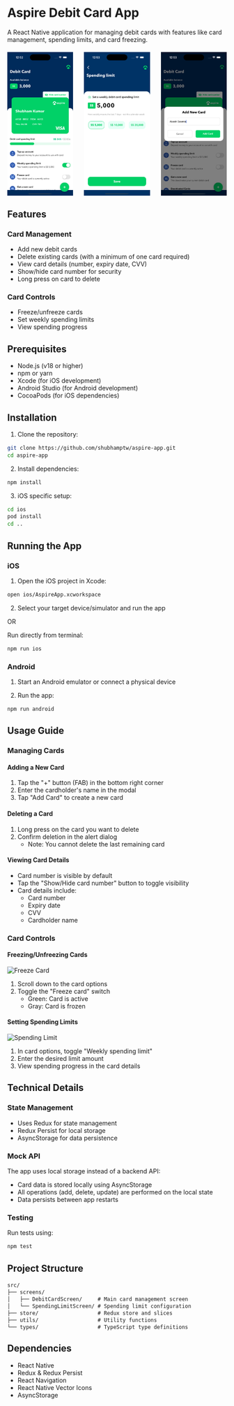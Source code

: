 # Aspire Debit Card App

A React Native application for managing debit cards with features like card management, spending limits, and card freezing.

<div style="display: flex; justify-content: space-between; margin: 20px 0;">
  <img src="docs/images/card-management.png" alt="Card Management" width="30%" />
  <img src="docs/images/set-spending-limit.png" alt="Set Spending Limit" width="30%" />
  <img src="docs/images/add-card.png" alt="Add Card" width="30%" />
</div>

## Features

### Card Management
- Add new debit cards
- Delete existing cards (with a minimum of one card required)
- View card details (number, expiry date, CVV)
- Show/hide card number for security
- Long press on card to delete

### Card Controls
- Freeze/unfreeze cards
- Set weekly spending limits
- View spending progress

## Prerequisites

- Node.js (v18 or higher)
- npm or yarn
- Xcode (for iOS development)
- Android Studio (for Android development)
- CocoaPods (for iOS dependencies)

## Installation

1. Clone the repository:
```bash
git clone https://github.com/shubhamptw/aspire-app.git
cd aspire-app
```

2. Install dependencies:
```bash
npm install
```

3. iOS specific setup:
```bash
cd ios
pod install
cd ..
```

## Running the App

### iOS

1. Open the iOS project in Xcode:
```bash
open ios/AspireApp.xcworkspace
```

2. Select your target device/simulator and run the app

OR

Run directly from terminal:
```bash
npm run ios
```

### Android

1. Start an Android emulator or connect a physical device

2. Run the app:
```bash
npm run android
```

## Usage Guide

### Managing Cards

#### Adding a New Card
1. Tap the "+" button (FAB) in the bottom right corner
2. Enter the cardholder's name in the modal
3. Tap "Add Card" to create a new card

#### Deleting a Card
1. Long press on the card you want to delete
2. Confirm deletion in the alert dialog
   - Note: You cannot delete the last remaining card

#### Viewing Card Details
- Card number is visible by default
- Tap the "Show/Hide card number" button to toggle visibility
- Card details include:
  - Card number
  - Expiry date
  - CVV
  - Cardholder name

### Card Controls

#### Freezing/Unfreezing Cards
![Freeze Card](docs/images/freeze-card.png)
1. Scroll down to the card options
2. Toggle the "Freeze card" switch
   - Green: Card is active
   - Gray: Card is frozen

#### Setting Spending Limits
![Spending Limit](docs/images/spending-limit.png)
1. In card options, toggle "Weekly spending limit"
2. Enter the desired limit amount
3. View spending progress in the card details

## Technical Details

### State Management
- Uses Redux for state management
- Redux Persist for local storage
- AsyncStorage for data persistence

### Mock API
The app uses local storage instead of a backend API:
- Card data is stored locally using AsyncStorage
- All operations (add, delete, update) are performed on the local state
- Data persists between app restarts

### Testing
Run tests using:
```bash
npm test
```

## Project Structure

```
src/
├── screens/
│   ├── DebitCardScreen/     # Main card management screen
│   └── SpendingLimitScreen/ # Spending limit configuration
├── store/                   # Redux store and slices
├── utils/                   # Utility functions
└── types/                   # TypeScript type definitions
```

## Dependencies

- React Native
- Redux & Redux Persist
- React Navigation
- React Native Vector Icons
- AsyncStorage

